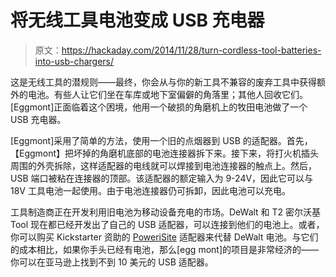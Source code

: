 # 将无线工具电池变成 USB 充电器

> 原文：<https://hackaday.com/2014/11/28/turn-cordless-tool-batteries-into-usb-chargers/>

这是无线工具的潜规则——最终，你会从与你的新工具不兼容的废弃工具中获得额外的电池。有些人让它们坐在车库或地下室偏僻的角落里；其他人回收它们。[Eggmont]正面临着这个困境，他用一个破损的角磨机上的牧田电池做了一个 USB 充电器。

[Eggmont]采用了简单的方法，使用一个旧的点烟器到 USB 的适配器。首先，【Eggmont】把坏掉的角磨机底部的电池连接器拆下来。接下来，将打火机插头周围的外壳拆除，这样适配器的电线就可以焊接到电池连接器的触点上。然后，USB 端口被粘在连接器的顶部。该适配器的额定输入为 9-24V，因此它可以与 18V 工具电池一起使用。由于电池连接器仍可拆卸，因此电池可以充电。

工具制造商正在开发利用旧电池为移动设备充电的市场。DeWalt 和 T2 密尔沃基 Tool 现在都已经开发出了自己的 USB 适配器，可以连接到他们的电池上。或者，你可以购买 Kickstarter 资助的 [PoweriSite](http://www.esdevices.com/collections/all/products/powerisite) 适配器来代替 DeWalt 电池。与它们的成本相比，如果你手头已经有电池，那么[egg mont]的项目是非常经济的——你可以在亚马逊上找到不到 10 美元的 USB 适配器。